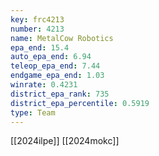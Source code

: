 ```yaml
---
key: frc4213
number: 4213
name: MetalCow Robotics
epa_end: 15.4
auto_epa_end: 6.94
teleop_epa_end: 7.44
endgame_epa_end: 1.03
winrate: 0.4231
district_epa_rank: 735
district_epa_percentile: 0.5919
type: Team
---
```

[[2024ilpe]]
[[2024mokc]]
